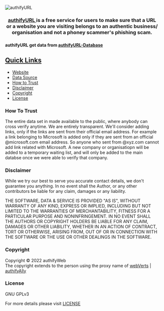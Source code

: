 ![authifyURL](https://user-images.githubusercontent.com/100699190/206897669-bfac10fa-3c62-485e-a515-f7ef10ba1f07.png)

<div align=center> <h3> <a href ="https://authifyWeb.github.io/authifyURL/"> authifyURL </a> is a free service for users to make sure that a URL or a website you are visiting belongs to an authentic business/ organisation and not a phoney scammer's phishing scam.  <h3> </div>

#### authifyURL get data from [authifyURL-Database](https://github.com/authifyWeb/authifyURL-Database)

## <ins>Quick Links</ins>
* [Website](https://authifyweb.github.io/authifyURL/)
* [Data Source](https://github.com/authifyWeb/authifyURL-Database)
* [How to Trust](https://github.com/authifyWeb/authifyURL#how-to-trust)
* [Disclaimer](https://github.com/authifyWeb/authifyURL#disclaimer)
* [Copyright](https://github.com/authifyWeb/authifyURL#copyright)
* [License](https://github.com/authifyWeb/authifyURL#license)

### How To Trust
The entire data set in made available to the public, where anybody can cross verify anytime. We are entirely transparent. We'll consider adding links, only if the links are sent from their official email address. For example a link belonging to Microsoft is added only if they are sent from an official @microsoft.com email address. So anyone who sent from @xyz.com cannot add link related with Microsoft. A new company or organisatiopn will be added to a temporary waiting list, and will only be added to the main databse once we were able to verify that company. 

### Disclaimer
While we try our best to serve you accurate contact details, we don't guarantee you anything. In no event shall the Author, or any other contributors be liable for any claim, damages or any liability.

THE SOFTWARE, DATA & SERVICE IS PROVIDED "AS IS", WITHOUT WARRANTY OF ANY KIND, EXPRESS OR IMPLIED, INCLUDING BUT NOT LIMITED TO THE WARRANTIES OF MERCHANTABILITY, FITNESS FOR A PARTICULAR PURPOSE AND NONINFRINGEMENT. IN NO EVENT SHALL THE AUTHORS OR COPYRIGHT HOLDERS BE LIABLE FOR ANY CLAIM, DAMAGES OR OTHER LIABILITY, WHETHER IN AN ACTION OF CONTRACT, TORT OR OTHERWISE, ARISING FROM, OUT OF OR IN CONNECTION WITH THE SOFTWARE OR THE USE OR OTHER DEALINGS IN THE SOFTWARE.

### Copyright
Copyright © 2022 authifyWeb <br>
The copyright extends to the person using the proxy name of [webVerts](https://github.com/webVerts) | [authifyAlly](https://github.com/authifyAlly) 

### License

GNU GPLv3

For more details please visit <a href="https://github.com/authifyWeb/authifyURL/blob/main/LICENSE"> LICENSE </a> 

